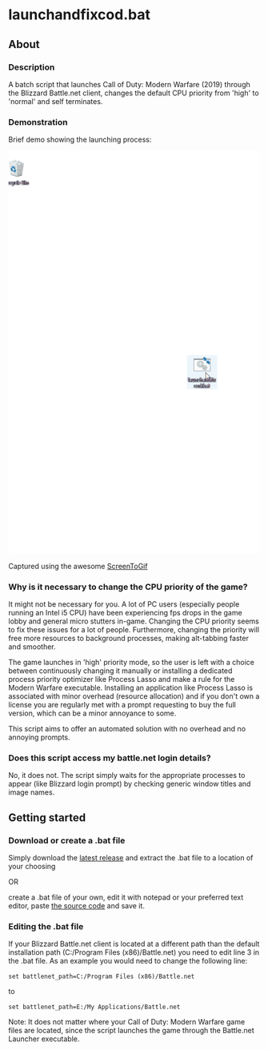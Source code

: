 # launchandfixcod.bat

## About

### Description

A batch script that launches Call of Duty: Modern Warfare (2019) through the Blizzard Battle.net client, changes the default CPU priority from 'high' to 'normal' and self terminates.

### Demonstration

Brief demo showing the launching process:

![Picture](https://github.com/atyourservicesire/launchandfixcod/blob/master/assets/demo.gif)

Captured using the awesome [ScreenToGif](https://github.com/NickeManarin/ScreenToGif)

### Why is it necessary to change the CPU priority of the game?

It might not be necessary for you. A lot of PC users (especially people running an Intel i5 CPU) have been experiencing fps drops in the game lobby and general micro stutters in-game. Changing the CPU priority seems to fix these issues for a lot of people. Furthermore, changing the priority will free more resources to background processes, making alt-tabbing faster and smoother. 

The game launches in 'high' priority mode, so the user is left with a choice between continuously changing it manually or installing a dedicated process priority optimizer like Process Lasso and make a rule for the Modern Warfare executable. Installing an application like Process Lasso is associated with minor overhead (resource allocation) and if you don't own a license you are regularly met with a prompt requesting to buy the full version, which can be a minor annoyance to some.

This script aims to offer an automated solution with no overhead and no annoying prompts.

### Does this script access my battle.net login details?

No, it does not. The script simply waits for the appropriate processes to appear (like Blizzard login prompt) by checking generic window titles and image names.

## Getting started

### Download or create a .bat file

Simply download the [latest release](https://github.com/atyourservicesire/launchandfixcod/files/4048762/launchandfixcod-v0.1.0.zip) and extract the .bat file to a location of your choosing

OR 

create a .bat file of your own, edit it with notepad or your preferred text editor, paste [the source code](https://github.com/atyourservicesire/launchandfixcod/blob/master/launchandfixcod.bat) and save it.

### Editing the .bat file

If your Blizzard Battle.net client is located at a different path than the default installation path (C:/Program Files (x86)/Battle.net) you need to edit line 3 in the .bat file. As an example you would need to change the following line:

```
set battlenet_path=C:/Program Files (x86)/Battle.net
```

to

```
set battlenet_path=E:/My Applications/Battle.net
```

Note: It does not matter where your Call of Duty: Modern Warfare game files are located, since the script launches the game through the Battle.net Launcher executable.
